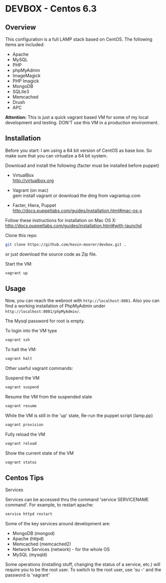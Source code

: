 # DEVBOX - Centos 6.3

## Overview

This configuration is a full LAMP stack based on CentOS.
The following items are included:

* Apache
* MySQL
* PHP
* phpMyAdmin
* ImageMagick
* PHP Imagick
* MongoDB
* SQLite3
* Memcached
* Drush
* APC


**Attention:** This is just a quick vagrant based VM for some of my local development and testing.
DON'T use this VM in a production environment.


## Installation

Before you start: 
I am using a 64 bit version of CentOS as base box. So make sure that you can virtualize a 64 bit system.

Download and install the following (facter must be installed before puppet)

* VirtualBox  
http://virtualbox.org

* Vagrant (on mac)   
gem install vagrant or download the dmg from vagrantup.com

* Facter, Hiera, Puppet  
http://docs.puppetlabs.com/guides/installation.html#mac-os-x  

Follow these instructions for installation on Mac OS X:  
http://docs.puppetlabs.com/guides/installation.html#with-launchd


Clone this repo

```bash
git clone https://github.com/kevin-moorer/devbox.git .
```

or just download the source code as Zip file.

Start the VM:

```bash
vagrant up
```

## Usage

Now, you can reach the webroot with `http://localhost:8081`.
Also you can find a working installation of PhpMyAdmin under `http://localhost:8081/phpMyAdmin/`.

The Mysql password for root is empty.

To login into the VM type
```bash
vagrant ssh
```

To halt the VM:
```bash
vagrant halt
```

Other useful vagrant commands:

Suspend the VM
```bash
vagrant suspend 
```

Resume the VM from the suspended state
```bash
vagrant resume
```

While the VM is still in the 'up' state, Re-run the puppet script (lamp.pp)
```bash
vagrant provision
```

Fully reload the VM
```bash
vagrant reload
```

Show the current state of the VM
```bash
vagrant status
```


## Centos Tips

Services

Services can be accessed thru the command 'service SERVICENAME command'.
For example, to restart apache: 
```bash 
service httpd restart
```

Some of the key services around development are:
* MongoDB (mongod)
* Apache (httpd)
* Memcached (memcached2)
* Network Services (network) - for the whole OS
* MySQL (mysqld)


Some operations (installing stuff, changing the status of a service, etc.) will require you to be 
the root user. To switch to the root user, use 'su -' and the password is 'vagrant'





















